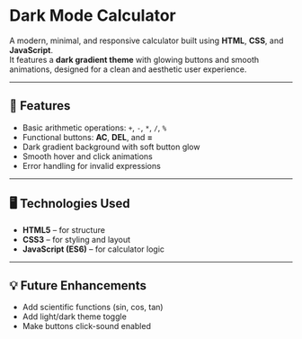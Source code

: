 # Dark Mode Calculator
A modern, minimal, and responsive calculator built using **HTML**, **CSS**, and **JavaScript**.  
It features a **dark gradient theme** with glowing buttons and smooth animations, designed for a clean and aesthetic user experience.

---
## 🚀 Features
- Basic arithmetic operations: `+`, `-`, `*`, `/`, `%`
- Functional buttons: **AC**, **DEL**, and **=**
- Dark gradient background with soft button glow
- Smooth hover and click animations
- Error handling for invalid expressions

---
## 🖥️ Technologies Used
- **HTML5** – for structure  
- **CSS3** – for styling and layout  
- **JavaScript (ES6)** – for calculator logic  

---
## 💡 Future Enhancements
- Add scientific functions (sin, cos, tan)  
- Add light/dark theme toggle  
- Make buttons click-sound enabled  
